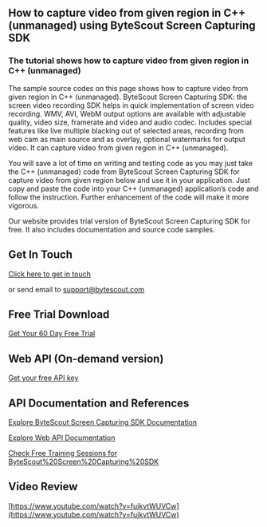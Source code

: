 ## How to capture video from given region in C++ (unmanaged) using ByteScout Screen Capturing SDK

### The tutorial shows how to capture video from given region in C++ (unmanaged)

The sample source codes on this page shows how to capture video from given region in C++ (unmanaged). ByteScout Screen Capturing SDK: the screen video recording SDK helps in quick implementation of screen video recording. WMV, AVI, WebM output options are available with adjustable quality, video size, framerate and video and audio codec. Includes special features like live multiple blacking out of selected areas, recording from web cam as main source and as overlay, optional watermarks for output video. It can capture video from given region in C++ (unmanaged).

You will save a lot of time on writing and testing code as you may just take the C++ (unmanaged) code from ByteScout Screen Capturing SDK for capture video from given region below and use it in your application. Just copy and paste the code into your C++ (unmanaged) application’s code and follow the instruction. Further enhancement of the code will make it more vigorous.

Our website provides trial version of ByteScout Screen Capturing SDK for free. It also includes documentation and source code samples.

## Get In Touch

[Click here to get in touch](https://bytescout.zendesk.com/hc/en-us/requests/new?subject=ByteScout%20Screen%20Capturing%20SDK%20Question)

or send email to [support@bytescout.com](mailto:support@bytescout.com?subject=ByteScout%20Screen%20Capturing%20SDK%20Question) 

## Free Trial Download

[Get Your 60 Day Free Trial](https://bytescout.com/download/web-installer?utm_source=github-readme)

## Web API (On-demand version)

[Get your free API key](https://pdf.co/documentation/api?utm_source=github-readme)

## API Documentation and References

[Explore ByteScout Screen Capturing SDK Documentation](https://bytescout.com/documentation/index.html?utm_source=github-readme)

[Explore Web API Documentation](https://pdf.co/documentation/api?utm_source=github-readme)

[Check Free Training Sessions for ByteScout%20Screen%20Capturing%20SDK](https://academy.bytescout.com/)

## Video Review

[https://www.youtube.com/watch?v=fujkvtWUVCw](https://www.youtube.com/watch?v=fujkvtWUVCw)